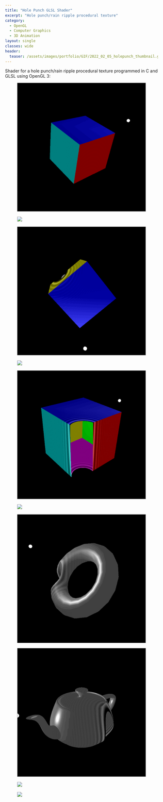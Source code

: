 ```yaml
---
title: "Hole Punch GLSL Shader"
excerpt: "Hole punch/rain ripple procedural texture"
category:
  - OpenGL
  - Computer Graphics
  - 3D Animation
layout: single
classes: wide
header:
  teaser: /assets/images/portfolio/GIF/2022_02_05_holepunch_thumbnail.gif
---
```


Shader for a hole punch/rain ripple procedural texture programmed in C and GLSL using OpenGL 3:

<figure class="align-center">
	<a href="/assets/images/portfolio/GIF/2022_02_05_holepunch_0.gif"><img src="/assets/images/portfolio/GIF/2022_02_05_holepunch_0.gif"></a>
</figure>

<figure class="align-center">
	<a href="/assets/images/portfolio/GIF/2022_02_05_holepunch_9.gif"><img src="/assets/images/portfolio/GIF/2022_02_05_holepunch_9.gif"></a>
</figure>

<figure class="align-center">
	<a href="/assets/images/portfolio/GIF/2022_02_05_holepunch_1.gif"><img src="/assets/images/portfolio/GIF/2022_02_05_holepunch_1.gif"></a>
</figure>

<figure class="align-center">
	<a href="/assets/images/portfolio/GIF/2022_02_05_holepunch_2.gif"><img src="/assets/images/portfolio/GIF/2022_02_05_holepunch_2.gif"></a>
</figure>

<figure class="align-center">
	<a href="/assets/images/portfolio/GIF/2022_02_05_holepunch_3.gif"><img src="/assets/images/portfolio/GIF/2022_02_05_holepunch_3.gif"></a>
</figure>

<figure class="align-center">
	<a href="/assets/images/portfolio/GIF/2022_02_05_holepunch_4.gif"><img src="/assets/images/portfolio/GIF/2022_02_05_holepunch_4.gif"></a>
</figure>

<figure class="align-center">
	<a href="/assets/images/portfolio/GIF/2022_02_05_holepunch_5.gif"><img src="/assets/images/portfolio/GIF/2022_02_05_holepunch_5.gif"></a>
</figure>

<figure class="align-center">
	<a href="/assets/images/portfolio/GIF/2022_02_05_holepunch_6.gif"><img src="/assets/images/portfolio/GIF/2022_02_05_holepunch_6.gif"></a>
</figure>

<figure class="align-center">
	<a href="/assets/images/portfolio/GIF/2022_02_05_holepunch_7.gif"><img src="/assets/images/portfolio/GIF/2022_02_05_holepunch_7.gif"></a>
</figure>

<figure class="align-center">
	<a href="/assets/images/portfolio/GIF/2022_02_05_holepunch_8.gif"><img src="/assets/images/portfolio/GIF/2022_02_05_holepunch_8.gif"></a>
</figure>
